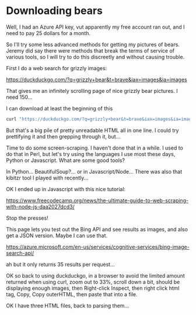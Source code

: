 # Downloading bears

Well, I had an Azure API key, vut apparently my free account ran out, and I need to pay 25 dollars for a month.

So I'll try some less advanced methods for getting my pictures of bears. Jeremy did say there were methods that break the terms of service of various tools, so I will try to do this discreetly and without causing trouble.

First I do a web search for grizzly images:

https://duckduckgo.com/?q=grizzly+bear&t=brave&iax=images&ia=images

That gives me an infinitely scrolling page of nice grizzly bear pictures. I need 150...

I can download at least the beginning of this 

```bash
curl "https://duckduckgo.com/?q=grizzly+bear&t=brave&iax=images&ia=images" > gri.html
```

But that's a big pile of pretty unreadable HTML all in one line. I could try prettifying it and then grepping through it, but...

Time to do some screen-scraping. I haven't done that in a while. I used to do that in Perl, but let's try using the languages I use most these days, Python or Javascript. What are some good tools?

In Python... BeautifulSoup?... or in Javascript/Node... There was also that kibitzr tool I played with recently...

OK I ended up in Javascript with this nice tutorial:

https://www.freecodecamp.org/news/the-ultimate-guide-to-web-scraping-with-node-js-daa2027dcd3/

Stop the presses!

This page lets you test out the Bing API and see results as images, and also get a JSON version. Maybe I can use that.

https://azure.microsoft.com/en-us/services/cognitive-services/bing-image-search-api/

ah but it only returns 35 results per request...

OK so back to using duckduckgo, in a browser to avoid the limited amount returned when using curl, zoom out to 33%, scroll down a bit, should be displaying enough images, then Right-click Inspect, then right click html tag, Copy, Copy outerHTML, then paste that into a file.

OK I have three HTML files, back to parsing them...
